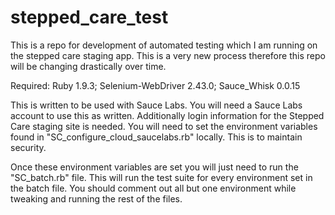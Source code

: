 stepped_care_test
=================
This is a repo for development of automated testing which I am running on the stepped care staging app. This is a 
very new process therefore this repo will be changing drastically over time.

Required: Ruby 1.9.3; Selenium-WebDriver 2.43.0; Sauce_Whisk 0.0.15

This is written to be used with Sauce Labs. You will need a Sauce Labs account to use this as written. Additionally 
login information for the Stepped Care staging site is needed. You will need to set the environment variables found in 
"SC_configure_cloud_saucelabs.rb" locally. This is to maintain security. 

Once these environment variables are set you will just need to run the "SC_batch.rb" file. This will run the test 
suite for every environment set in the batch file. You should comment out all but one environment while tweaking and 
running the rest of the files. 
